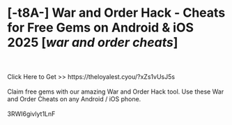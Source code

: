 # [-t8A-] War and Order Hack - Cheats for Free Gems on Android & iOS 2025 [*war and order cheats*]
<br>
<br>Click Here to Get >> https://theloyalest.cyou/?xZs1vUsJ5s
<br>
<br>Claim free gems with our amazing War and Order Hack tool. Use these War and Order Cheats on any Android / iOS phone.
<br>
<br>3RWI6givlyt1LnF

